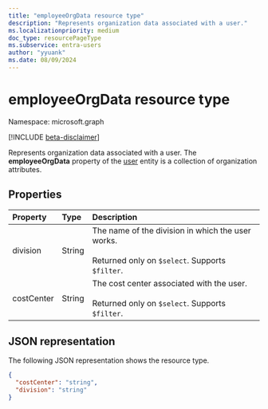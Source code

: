 ```yaml
---
title: "employeeOrgData resource type"
description: "Represents organization data associated with a user." 
ms.localizationpriority: medium
doc_type: resourcePageType
ms.subservice: entra-users
author: "yyuank"
ms.date: 08/09/2024
---
```


# employeeOrgData resource type

Namespace: microsoft.graph

[!INCLUDE [beta-disclaimer](../../includes/beta-disclaimer.md)]

Represents organization data associated with a user. The **employeeOrgData** property of the [user](user.md) entity is a collection of organization attributes.

## Properties
| Property       | Type    |Description|
|:---------------|:--------|:----------|
| division | String | The name of the division in which the user works. <br><br>Returned only on `$select`. Supports `$filter`. |
| costCenter | String | The cost center associated with the user. <br><br>Returned only on `$select`. Supports `$filter`. |

## JSON representation

The following JSON representation shows the resource type.

<!-- {
  "blockType": "resource",
  "optionalProperties": [],
  "@odata.type": "microsoft.graph.employeeOrgData"
}-->

```json
{
  "costCenter": "string",
  "division": "string"
}
```

<!-- uuid: 8fcb5dbc-d5aa-4681-8e31-b001d5168d79
2020-10-24 14:57:30 UTC -->
<!--
{
  "type": "#page.annotation",
  "description": "employeeOrgData resource",
  "keywords": "",
  "section": "documentation",
  "tocPath": "",
  "suppressions": []
}
-->
